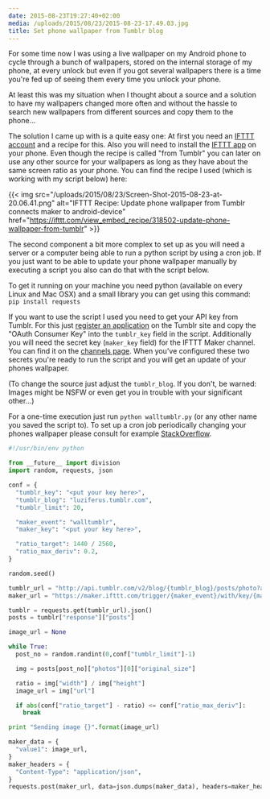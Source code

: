 ```yaml
---
date: 2015-08-23T19:27:40+02:00
media: /uploads/2015/08/23/2015-08-23-17.49.03.jpg
title: Set phone wallpaper from Tumblr blog
---
```


For some time now I was using a live wallpaper on my Android phone to cycle through a bunch of wallpapers, stored on the internal storage of my phone, at every unlock but even if you got several wallpapers there is a time you're fed up of seeing them every time you unlock your phone.

At least this was my situation when I thought about a source and a solution to have my wallpapers changed more often and without the hassle to search new wallpapers from different sources and copy them to the phone…

The solution I came up with is a quite easy one: At first you need an [IFTTT account](https://ifttt.com/) and a recipe for this. Also you will need to install the [IFTTT app](https://ifttt.com/products) on your phone. Even though the recipe is called "from Tumblr" you can later on use any other source for your wallpapers as long as they have about the same screen ratio as your phone. You can find the recipe I used (which is working with my script below) here:

{{< img src="/uploads/2015/08/23/Screen-Shot-2015-08-23-at-20.06.41.png" alt="IFTTT Recipe: Update phone wallpaper from Tumblr connects maker to android-device" href="https://ifttt.com/view_embed_recipe/318502-update-phone-wallpaper-from-tumblr" >}}

The second component a bit more complex to set up as you will need a server or a computer being able to run a python script by using a cron job. If you just want to be able to update your phone wallpaper manually by executing a script you also can do that with the script below.

To get it running on your machine you need python (available on every Linux and Mac OSX) and a small library you can get using this command: `pip install requests`

If you want to use the script I used you need to get your API key from Tumblr. For this just [register an application](https://www.tumblr.com/oauth/apps) on the Tumblr site and copy the "OAuth Consumer Key" into the `tumblr_key` field in the script. Additionally you will need the secret key (`maker_key` field) for the IFTTT Maker channel. You can find it on the [channels page](https://ifttt.com/maker). When you've configured these two secrets you're ready to run the script and you will get an update of your phones wallpaper.

(To change the source just adjust the `tumblr_blog`. If you don't, be warned: Images might be NSFW or even get you in trouble with your significant other…)

For a one-time execution just run `python walltumblr.py` (or any other name you saved the script to). To set up a cron job periodically changing your phones wallpaper please consult for example [StackOverflow](http://stackoverflow.com/search?q=how+to+set+up+cron).

```python
#!/usr/bin/env python

from __future__ import division
import random, requests, json

conf = {
  "tumblr_key": "<put your key here>",
  "tumblr_blog": "luziferus.tumblr.com",
  "tumblr_limit": 20,

  "maker_event": "walltumblr",
  "maker_key": "<put your key here>",

  "ratio_target": 1440 / 2560,
  "ratio_max_deriv": 0.2,
}

random.seed()

tumblr_url = "http://api.tumblr.com/v2/blog/{tumblr_blog}/posts/photo?api_key={tumblr_key}&limit={tumblr_limit}".format(**conf)
maker_url = "https://maker.ifttt.com/trigger/{maker_event}/with/key/{maker_key}".format(**conf)

tumblr = requests.get(tumblr_url).json()
posts = tumblr["response"]["posts"]

image_url = None

while True:
  post_no = random.randint(0,conf["tumblr_limit"]-1)

  img = posts[post_no]["photos"][0]["original_size"]

  ratio = img["width"] / img["height"]
  image_url = img["url"]

  if abs(conf["ratio_target"] - ratio) <= conf["ratio_max_deriv"]:
    break

print "Sending image {}".format(image_url)

maker_data = {
  "value1": image_url,
}
maker_headers = {
  "Content-Type": "application/json",
}
requests.post(maker_url, data=json.dumps(maker_data), headers=maker_headers)
```
